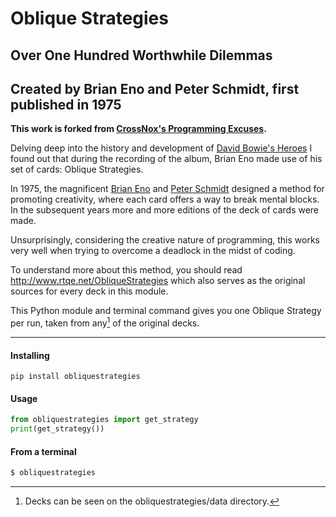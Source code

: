 # Oblique Strategies
## Over One Hundred Worthwhile Dilemmas
## Created by Brian Eno and Peter Schmidt, first published in 1975

**This work is forked from [CrossNox's Programming Excuses](https://github.com/CrossNox/programmingexcuses).**

Delving deep into the history and development of [David Bowie's Heroes](https://www.youtube.com/watch?v=lXgkuM2NhYI) I found out that during the recording of the album, Brian Eno made use of his set of cards: Oblique Strategies.

In 1975, the magnificent [Brian Eno](https://www.youtube.com/watch?v=lCCJc_V8_MQ) and [Peter Schmidt](http://www.rtqe.net/ObliqueStrategies/images/Schmidt1.jpg) designed a method for promoting creativity, where each card offers a way to break mental blocks. In the subsequent years more and more editions of the deck of cards were made.

Unsurprisingly, considering the creative nature of programming, this works very well when trying to overcome a deadlock in the midst of coding. 

To understand more about this method, you should read http://www.rtqe.net/ObliqueStrategies which also serves as the original sources for every deck in this module.

This Python module and terminal command gives you one Oblique Strategy per run, taken from any[^1] of the original decks.

---

#### Installing
`pip install obliquestrategies`

#### Usage
```python
from obliquestrategies import get_strategy
print(get_strategy())
```

#### From a terminal
```bash
$ obliquestrategies
```

[^1]: Decks can be seen on the obliquestrategies/data directory.